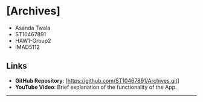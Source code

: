  # [Archives]
  - Asanda Twala
  - ST10467891
  - HAW1-Group2
  - IMAD5112
  
  ## Links
  - **GitHub Repository**: [https://github.com/ST10467891/Archives.git]
  - **YouTube Video**:       Brief explanation of the functionality of the App.
  -------------------
